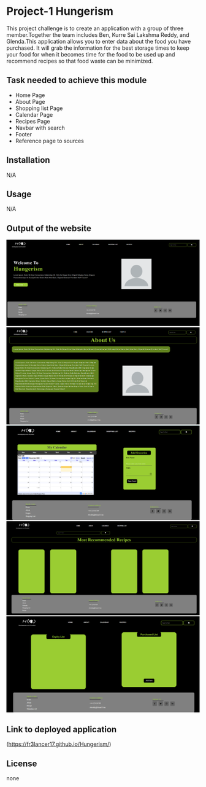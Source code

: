 # Project-1 Hungerism


This project challenge is to create an application with a group of three member.Together the team includes Ben, Kurre Sai Lakshma Reddy, and Glenda.This application allows you to enter data about the food you have purchased. It will grab the information for the best storage times to keep your food for when it becomes time for the food to be used up and recommend recipes so that food waste can be minimized.

## Task needed to achieve this module

* Home Page
* About Page
* Shopping list Page
* Calendar Page
* Recipes Page
* Navbar with search
* Footer
* Reference page to sources

## Installation

N/A

## Usage 

N/A

## Output of the website


![alt text](images/home_page.png)
![alt text](images/aboutus_page.png)
![alt text](images/calender_page.png)
![alt text](images/recipe_page.png)
![alt text](images/shopping_list_page.png)



## Link to deployed application

(https://fr3lancer17.github.io/Hungerism/)

## License

none
